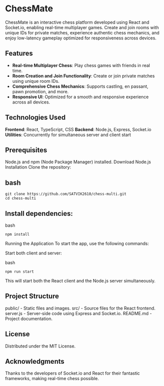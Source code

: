 # ChessMate
ChessMate is an interactive chess platform developed using React and Socket.io, enabling real-time multiplayer games. Create and join rooms with unique IDs for private matches, experience authentic chess mechanics, and enjoy low-latency gameplay optimized for responsiveness across devices.

## Features
* **Real-time Multiplayer Chess**: Play chess games with friends in real time.
* **Room Creation and Join Functionality**: Create or join private matches using unique room IDs.
* **Comprehensive Chess Mechanics**: Supports castling, en passant, pawn promotion, and more.
* **Responsive UI**: Optimized for a smooth and responsive experience across all devices.
## Technologies Used
**Frontend**: React, TypeScript, CSS
**Backend**: Node.js, Express, Socket.io
**Utilities**: Concurrently for simultaneous server and client start

## Prerequisites
Node.js and npm (Node Package Manager) installed. Download Node.js
Installation
Clone the repository:

## bash
```
git clone https://github.com/SATVIK2610/chess-multi.git
cd chess-multi
```
## Install dependencies:

bash
```
npm install
```
Running the Application
To start the app, use the following commands:

Start both client and server:

bash
```
npm run start
```
This will start both the React client and the Node.js server simultaneously.

## Project Structure
public/ - Static files and images.
src/ - Source files for the React frontend.
server.js - Server-side code using Express and Socket.io.
README.md - Project documentation.


## License
Distributed under the MIT License.

## Acknowledgments
Thanks to the developers of Socket.io and React for their fantastic frameworks, making real-time chess possible.
